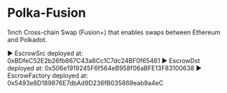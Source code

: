 # Polka-Fusion
 1inch Cross-chain Swap (Fusion+) that enables swaps between Ethereum and Polkadot.


▶️ EscrowSrc deployed at: 0xBDfeC52E2b26fb867C43a8Cc1C7dc24BF0f65461
▶️ EscrowDst deployed at: 0x506e1919245F6f564eB958f06aBFE13F83100638
▶️ EscrowFactory deployed at: 0x5493e8D189876E7dbAd9D236fB035869eab9a4eC
